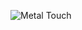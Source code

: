 ![Metal Touch](https://github.com/Brandon-SR/Sensores_R2/assets/132231023/0f1ffa0b-5e59-4413-8a88-3eb858ba027b)

